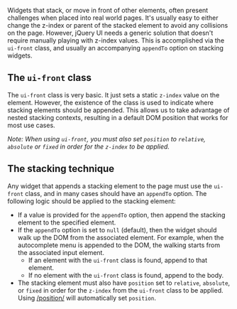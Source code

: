 <script>{
	"title": "Stacking Elements",
	"termSlugs": {
		"category": [ "theming" ]
	}
}</script>

Widgets that stack, or move in front of other elements, often present challenges
when placed into real world pages. It's usually easy to either change the z-index
or parent of the stacked element to avoid any collisions on the page. However,
jQuery UI needs a generic solution that doesn't require manually playing with
z-index values. This is accomplished via the `ui-front` class, and usually an
accompanying `appendTo` option on stacking widgets.



## The `ui-front` class

The `ui-front` class is very basic. It just sets a static `z-index` value on the
element. However, the existence of the class is used to indicate where stacking
elements should be appended. This allows us to take advantage of nested stacking
contexts, resulting in a default DOM position that works for most use cases.

*Note: When using `ui-front`, you must also set `position` to `relative`,
`absolute` or `fixed` in order for the `z-index` to be applied.*



## The stacking technique

Any widget that appends a stacking element to the page must use the `ui-front`
class, and in many cases should have an `appendTo` option. The following logic
should be applied to the stacking element:

* If a value is provided for the `appendTo` option, then append the stacking
element to the specified element.
* If the `appendTo` option is set to `null` (default), then the widget should
walk up the DOM from the associated element. For example, when the autocomplete
menu is appended to the DOM, the walking starts from the associated input element.
  * If an element with the `ui-front` class is found, append to that element.
  * If no element with the `ui-front` class is found, append to the body.
* The stacking element must also have `position` set to `relative`, `absolute`,
or `fixed` in order for the `z-index` from the `ui-front` class to be applied.
Using [/position/](.position()) will automatically set `position`.
